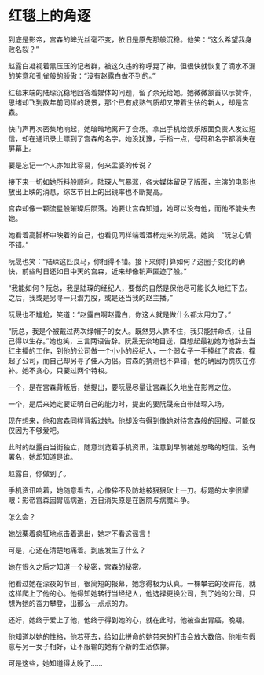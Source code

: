 # 红毯上的角逐

到底是影帝，宫森的眸光丝毫不变，依旧是原先那般沉稳。他笑：“这么希望我身败名裂？” 

赵露白凝视着黑压压的记者群，被这久违的称呼晃了神，但很快就恢复了滴水不漏的笑意和孔雀般的骄傲：“没有赵露白做不到的。” 

红毯末端的陆琛沉稳地回答着媒体的问题，留了余光给她。她微微颔首以示赞许，思绪却飞到数年前同样的场景，那个已有成熟气质却又带着生怯的新人，却是宫森。 

快门声再次密集地响起，她暗暗地离开了会场。拿出手机给娱乐版面负责人发过短信，却在通讯录上瞟到了宫森的名字。她没犹豫，手指一点，号码和名字都消失在屏幕上。 

要是忘记一个人亦如此容易，何来孟婆的传说？ 

接下来一切如她所料般顺利。陆琛人气暴涨，各大媒体留足了版面，主演的电影也放出上映的消息，综艺节目上的出镜率也不断提高。 

宫森却像一颗流星般璀璨后陨落。她要让宫森知道，她可以没有他，而他不能失去她。 

她看着高脚杯中映着的自己，也看见同样端着酒杯走来的阮晟。她笑：“阮总心情不错。” 

阮晟也笑：“陆琛这匹良马，你相得不错。接下来你打算如何？这圈子变化的确快，前些时日还如日中天的宫森，近来却像销声匿迹了般。” 

“我能如何？阮总，我是陆琛的经纪人，要做的自然是保他尽可能长久地红下去。之后，我或是另寻一只潜力股，或是还当我的赵主播。” 

阮晟也不尴尬，笑道：“赵露白啊赵露白，你这人就是做什么都太用力了。” 

“阮总，我是个被戴过两次绿帽子的女人。既然男人靠不住，我只能拼命点，让自己得以生存。”她也笑，三言两语告辞。阮晟无奈地目送，回想起最初她为他辞去当红主播的工作，到他的公司做一个小小的经纪人，一个弱女子一手捧红了宫森，撑起了公司，而自己却另寻了佳人为侣。宫森的猜测也不算错，他的确因为愧疚在弥补。她不贪心，只要过两个特权。 

一个，是在宫森背叛后，她提出，要阮晟尽量让宫森长久地坐在影帝之位。 

一个，是后来她定要证明自己的能力时，提出的要阮晟亲自带陆琛入场。 

现在想来，他和宫森同样背叛过她，他却没有得到像她对待宫森般的回报。可能仅仅因为不够爱吧。 

此时的赵露白当街独立，随意浏览着手机资讯，注意到早前被她忽略的短信。没有署名，她却知道是谁。 

赵露白，你做到了。 

手机资讯响着，她随意看去，心像猝不及防地被狠狠砍上一刀。标题的大字很耀眼：影帝宫森因胃癌病逝，近日消失原是在医院与病魔斗争。 

怎么会？ 

她战栗着疯狂地点击着退出，她才不看这谣言！ 

可是，心还在清楚地痛着。到底发生了什么？ 

她在很久之后才知道一个秘密，宫森的秘密。 

他看过她在深夜的节目，很简短的报幕，她念得极为认真。一棵攀岩的凌霄花，就这样爬上了他的心。他得知她转行当经纪人，他选择更换公司，到了她的公司，只想为她的奋力攀登，出那么一点点的力。 

还好，她终于爱上了他，他终于得到她的心，就在此时，他被查出胃癌，晚期。 

他知道以她的性格，他若死去，给如此拼命的她带来的打击会放大数倍。他唯有假意与另一女子相好，让不服输的她有个新的生活依靠。 

可是这些，她知道得太晚了……